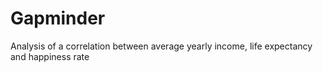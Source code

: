 # Gapminder
Analysis of a correlation between average yearly income, life expectancy and happiness rate
